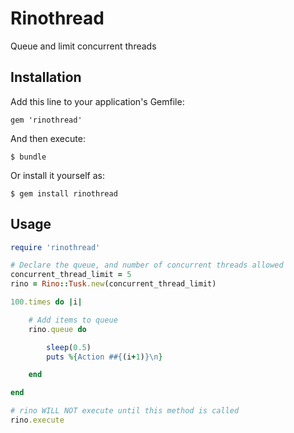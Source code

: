 # Rinothread

Queue and limit concurrent threads

## Installation

Add this line to your application's Gemfile:

    gem 'rinothread'

And then execute:

    $ bundle

Or install it yourself as:

    $ gem install rinothread

## Usage

```ruby
require 'rinothread'

# Declare the queue, and number of concurrent threads allowed
concurrent_thread_limit = 5
rino = Rino::Tusk.new(concurrent_thread_limit)

100.times do |i|

    # Add items to queue
    rino.queue do

        sleep(0.5)
        puts %{Action ##{(i+1)}\n}

    end

end

# rino WILL NOT execute until this method is called
rino.execute
```